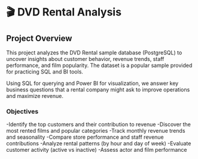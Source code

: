 # 🎬 DVD Rental Analysis

## Project Overview

This project analyzes the DVD Rental sample database (PostgreSQL) to uncover insights about customer behavior, revenue trends, staff performance, and film popularity. The dataset is a popular sample provided for practicing SQL and BI tools.

Using SQL for querying and Power BI for visualization, we answer key business questions that a rental company might ask to improve operations and maximize revenue.

### Objectives
  -Identify the top customers and their contribution to revenue
  -Discover the most rented films and popular categories
  -Track monthly revenue trends and seasonality
  -Compare store performance and staff revenue contributions
  -Analyze rental patterns (by hour and day of week)
  -Evaluate customer activity (active vs inactive)
  -Assess actor and film performance


